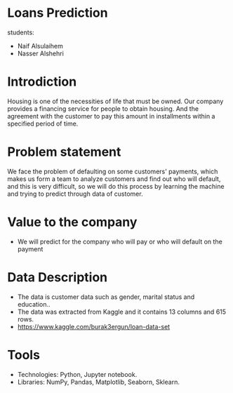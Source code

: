 
# Loans Prediction 
students:
* Naif Alsulaihem
* Nasser Alshehri



# Introdiction
Housing is one of the necessities of life that must be owned. Our company provides a financing service for people to obtain housing. And the agreement with the customer to pay this amount in installments within a specified period of time.

# Problem statement
We face the problem of defaulting on some customers' payments, which makes us form a team to analyze customers and find out who will default, and this is very difficult, so we will do this process by learning the machine and trying to predict through data of customer.

# Value to the company
* We will predict for the company who will pay or who will default on the payment

# Data Description
* The data is customer data such as gender, marital status and education..
* The data was extracted from Kaggle and it contains 13 columns and 615 rows.
* https://www.kaggle.com/burak3ergun/loan-data-set

# Tools
* Technologies: Python, Jupyter notebook.
* Libraries: NumPy, Pandas, Matplotlib, Seaborn, Sklearn.
